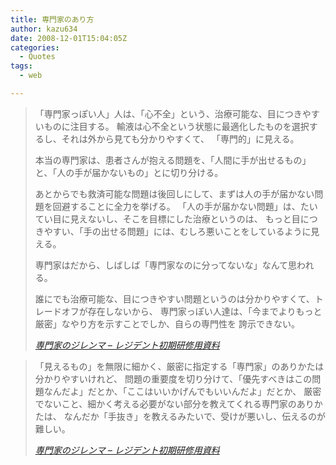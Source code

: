 ```yaml
---
title: 専門家のあり方
author: kazu634
date: 2008-12-01T15:04:05Z
categories:
  - Quotes
tags:
  - web

---
```

<div class="section">
<blockquote title="専門家のジレンマ - レジデント初期研修用資料" cite="http://medt00lz.s59.xrea.com/wp/archives/148">
<p>
      「専門家っぽい人」人は、「心不全」という、治療可能な、目につきやすいものに注目する。 輸液は心不全という状態に最適化したものを選択するし、それは外から見ても分かりやすくて、 「専門的」に見える。
</p>
    
<p>
      本当の専門家は、患者さんが抱える問題を、「人間に手が出せるもの」と、「人の手が届かないもの」とに切り分ける。
</p>
    
<p>
      あとからでも救済可能な問題は後回しにして、まずは人の手が届かない問題を回避することに全力を挙げる。 「人の手が届かない問題」は、たいてい目に見えないし、そこを目標にした治療というのは、 もっと目につきやすい、「手の出せる問題」には、むしろ悪いことをしているように見える。
</p>
    
<p>
      専門家はだから、しばしば「専門家なのに分ってないな」なんて思われる。
</p>
    
<p>
      誰にでも治療可能な、目につきやすい問題というのは分かりやすくて、トレードオフが存在しないから、 専門家っぽい人達は、「今までよりもっと厳密」なやり方を示すことでしか、自らの専門性を 誇示できない。
</p>
    
<p>
<cite><a href="http://medt00lz.s59.xrea.com/wp/archives/148" onclick="__gaTracker('send', 'event', 'outbound-article', 'http://medt00lz.s59.xrea.com/wp/archives/148', '専門家のジレンマ &#8211; レジデント初期研修用資料');" target="_blank">専門家のジレンマ &#8211; レジデント初期研修用資料</a></cite>
</p>
</blockquote>
  
<blockquote title="専門家のジレンマ - レジデント初期研修用資料" cite="http://medt00lz.s59.xrea.com/wp/archives/148">
<p>
      「見えるもの」を無限に細かく、厳密に指定する「専門家」のありかたは分かりやすいけれど、 問題の重要度を切り分けて、「優先すべきはこの問題なんだよ」だとか、「ここはいいかげんでもいいんだよ」だとか、 厳密でないこと、細かく考える必要がない部分を教えてくれる専門家のありかたは、 なんだか「手抜き」を教えるみたいで、受けが悪いし、伝えるのが難しい。
</p>
    
<p>
<cite><a href="http://medt00lz.s59.xrea.com/wp/archives/148" onclick="__gaTracker('send', 'event', 'outbound-article', 'http://medt00lz.s59.xrea.com/wp/archives/148', '専門家のジレンマ &#8211; レジデント初期研修用資料');" target="_blank">専門家のジレンマ &#8211; レジデント初期研修用資料</a></cite>
</p>
</blockquote>
</div>
